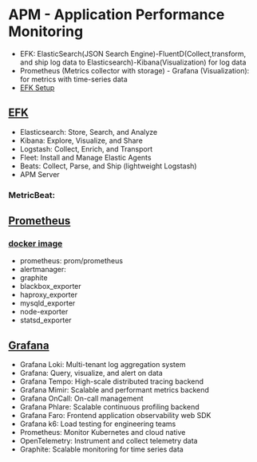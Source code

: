 # APM - Application Performance Monitoring
- EFK: ElasticSearch(JSON Search Engine)-FluentD(Collect,transform, and ship log data to Elasticsearch)-Kibana(Visualization) for log data
- Prometheus (Metrics collector with storage) - Grafana (Visualization): for metrics with time-series data
- [EFK Setup](https://www.digitalocean.com/community/tutorials/how-to-set-up-an-elasticsearch-fluentd-and-kibana-efk-logging-stack-on-kubernetes)

## [EFK](https://www.elastic.co/guide/index.html#viewall)
- Elasticsearch: Store, Search, and Analyze
- Kibana: Explore, Visualize, and Share
- Logstash: Collect, Enrich, and Transport
- Fleet: Install and Manage Elastic Agents
- Beats: Collect, Parse, and Ship (lightweight Logstash)
- APM Server


### MetricBeat:


## [Prometheus](https://prometheus.io/)

### [docker image](https://hub.docker.com/u/prom)
- prometheus: prom/prometheus
- alertmanager:
- graphite
- blackbox_exporter
- haproxy_exporter
- mysqld_exporter
- node-exporter
- statsd_exporter


## [Grafana](https://grafana.com/oss/)
- Grafana Loki: Multi-tenant log aggregation system
- Grafana: Query, visualize, and alert on data
- Grafana Tempo: High-scale distributed tracing backend
- Grafana Mimir: Scalable and performant metrics backend
- Grafana OnCall: On-call management
- Grafana Phlare: Scalable continuous profiling backend
- Grafana Faro: Frontend application observability web SDK
- Grafana k6: Load testing for engineering teams
- Prometheus:  Monitor Kubernetes and cloud native
- OpenTelemetry: Instrument and collect telemetry data
- Graphite: Scalable monitoring for time series data
